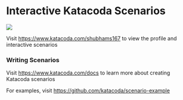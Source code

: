 # Interactive Katacoda Scenarios

[![](http://shields.katacoda.com/katacoda/shubhams167/count.svg)](https://www.katacoda.com/shubhams167 "Get your profile on Katacoda.com")

Visit https://www.katacoda.com/shubhams167 to view the profile and interactive scenarios

### Writing Scenarios
Visit https://www.katacoda.com/docs to learn more about creating Katacoda scenarios

For examples, visit https://github.com/katacoda/scenario-example
